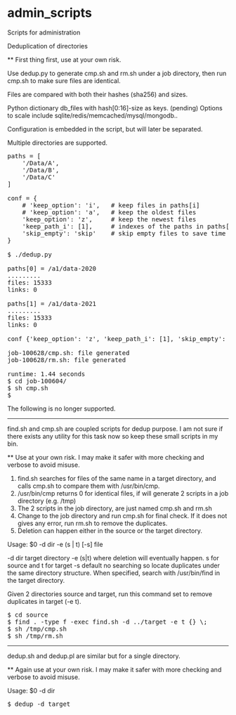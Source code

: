 # admin_scripts
Scripts for administration

Deduplication of directories

** First thing first, use at your own risk.

Use dedup.py to generate cmp.sh and rm.sh under a job directory, then run cmp.sh to make sure files are identical.

Files are compared with both their hashes (sha256) and sizes.

Python dictionary db_files with hash[0:16]-size as keys. (pending) Options to scale include sqlite/redis/memcached/mysql/mongodb..

Configuration is embedded in the script, but will later be separated.

Multiple directories are supported.

<pre>
paths = [
    '/Data/A',
    '/Data/B',
    '/Data/C'
]

conf = {
    # 'keep_option': 'i',   # keep files in paths[i]
    # 'keep_option': 'a',   # keep the oldest files
    'keep_option': 'z',     # keep the newest files
    'keep_path_i': [1],     # indexes of the paths in paths[] for keep_option == i
    'skip_empty': 'skip'    # skip empty files to save time
}

$ ./dedup.py 

paths[0] = /a1/data-2020
.........
files: 15333
links: 0

paths[1] = /a1/data-2021
.........
files: 15333
links: 0

conf {'keep_option': 'z', 'keep_path_i': [1], 'skip_empty': 'skip'}

job-100628/cmp.sh: file generated
job-100628/rm.sh: file generated

runtime: 1.44 seconds
$ cd job-100604/
$ sh cmp.sh
$
</pre>

The following is no longer supported.

---

find.sh and cmp.sh are coupled scripts for dedup purpose.
I am not sure if there exists any utility for this task now so keep these small scripts in my bin.

** Use at your own risk. I may make it safer with more checking and verbose to avoid misuse.

1. find.sh searches for files of the same name in a target directory, and calls cmp.sh to compare them with /usr/bin/cmp.
2. /usr/bin/cmp returns 0 for identical files, if will generate 2 scripts in a job directory (e.g. /tmp)
3. The 2 scripts in the job directory, are just named cmp.sh and rm.sh
4. Change to the job directory and run cmp.sh for final check. If it does not gives any error, run rm.sh to remove the duplicates.
5. Deletion can happen either in the source or the target directory.

Usage: $0 -d dir -e (s | t) [-s] file

-d dir    target directory
-e (s|t)  where deletion will eventually happen. s for source and t for target
-s        default no searching so locate duplicates under the same directory structure. When specified, search with /usr/bin/find in the target directory.

Given 2 directories source and target, run this command set to remove duplicates in target (-e t).

<pre>
$ cd source
$ find . -type f -exec find.sh -d ../target -e t {} \;
$ sh /tmp/cmp.sh
$ sh /tmp/rm.sh
</pre>

---

dedup.sh and dedup.pl are similar but for a single directory.

** Again use at your own risk. I may make it safer with more checking and verbose to avoid misuse.

Usage: $0 -d dir

<pre>
$ dedup -d target
</pre>
